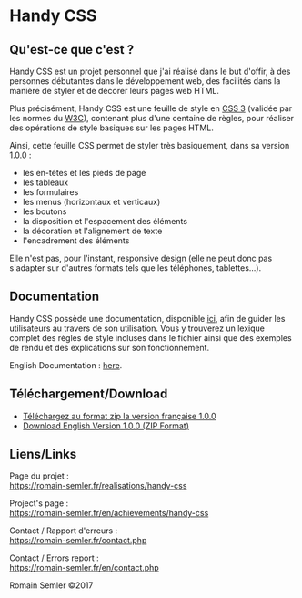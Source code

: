 # Handy CSS

## Qu'est-ce que c'est ?
Handy CSS est un projet personnel que j'ai réalisé dans le but d'offir, à des personnes débutantes dans le développement web, des facilités dans la manière de styler et de décorer leurs pages web HTML.

Plus précisément, Handy CSS est une feuille de style en [CSS 3](https://fr.wikipedia.org/wiki/Feuilles_de_style_en_cascade#CSS3) (validée par les normes du [W3C](https://www.w3.org/)), contenant plus d'une centaine de règles, pour réaliser des opérations de style basiques sur les pages HTML.

Ainsi, cette feuille CSS permet de styler très basiquement, dans sa version 1.0.0 :
* les en-têtes et les pieds de page
* les tableaux
* les formulaires
* les menus (horizontaux et verticaux)
* les boutons
* la disposition et l'espacement des éléments
* la décoration et l'alignement de texte
* l'encadrement des éléments  

Elle n'est pas, pour l'instant, responsive design (elle ne peut donc pas s'adapter sur d'autres formats tels que les téléphones, tablettes...).

## Documentation
Handy CSS possède une documentation, disponible [ici](https://romain-semler.fr/realisations/handy-css/documentation.php), afin de guider les utilisateurs au travers de son utilisation. Vous y  trouverez un lexique complet des règles de style incluses dans le fichier ainsi que des exemples de rendu et des explications sur son fonctionnement.   

English Documentation : [here](https://romain-semler.fr/achievements/handy-css/documentation.php).

## Téléchargement/Download

* [Téléchargez au format zip la version française 1.0.0](https://romain-semler.fr/download/projets/Handy-CSS/Handy-CSS_1.0.0_FR.zip)
* [Download English Version 1.0.0 (ZIP Format)](https://romain-semler.fr/download/projets/Handy-CSS/Handy-CSS_1.0.0_EN.zip)

## Liens/Links

Page du projet :   
https://romain-semler.fr/realisations/handy-css   

Project's page :   
https://romain-semler.fr/en/achievements/handy-css

Contact / Rapport d'erreurs :  
https://romain-semler.fr/contact.php  

Contact / Errors report :   
https://romain-semler.fr/en/contact.php

Romain Semler ©2017








